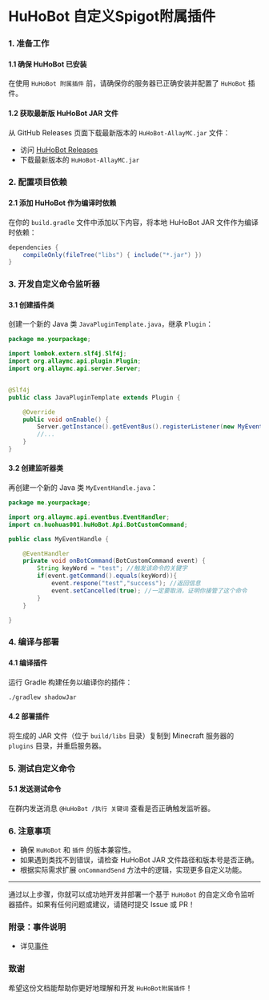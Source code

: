 # HuHoBot 自定义Spigot附属插件

### 1. 准备工作

#### 1.1 确保 HuHoBot 已安装

在使用 `HuHoBot 附属插件` 前，请确保你的服务器已正确安装并配置了 `HuHoBot` 插件。

#### 1.2 获取最新版 HuHoBot JAR 文件

从 GitHub Releases 页面下载最新版本的 `HuHoBot-AllayMC.jar` 文件：

- 访问 [HuHoBot Releases](https://github.com/HuHoBot/AllayMCAdapter/releases)
- 下载最新版本的 `HuHoBot-AllayMC.jar`

### 2. 配置项目依赖

#### 2.1 添加 HuHoBot 作为编译时依赖

在你的 `build.gradle` 文件中添加以下内容，将本地 HuHoBot JAR 文件作为编译时依赖：

```gradle 
dependencies {
    compileOnly(fileTree("libs") { include("*.jar") })
}
```

### 3. 开发自定义命令监听器

#### 3.1 创建插件类

创建一个新的 Java 类 `JavaPluginTemplate.java`，继承 `Plugin`：

```java 
package me.yourpackage;

import lombok.extern.slf4j.Slf4j;
import org.allaymc.api.plugin.Plugin;
import org.allaymc.api.server.Server;


@Slf4j
public class JavaPluginTemplate extends Plugin {

    @Override
    public void onEnable() {
        Server.getInstance().getEventBus().registerListener(new MyEventHandle()); //注册事件监听器
        //... 
    }
}
```

#### 3.2 创建监听器类

再创建一个新的 Java 类 `MyEventHandle.java`：

```java 
package me.yourpackage;

import org.allaymc.api.eventbus.EventHandler;
import cn.huohuas001.huHoBot.Api.BotCustomCommand;

public class MyEventHandle {

    @EventHandler
    private void onBotCommand(BotCustomCommand event) {
        String keyWord = "test"; //触发该命令的关键字
        if(event.getCommand().equals(keyWord)){
            event.respone("test","success"); //返回信息
            event.setCancelled(true); //一定要取消，证明你接管了这个命令
        }
    }

}
```

### 4. 编译与部署

#### 4.1 编译插件

运行 Gradle 构建任务以编译你的插件：

```bash 
./gradlew shadowJar
```

#### 4.2 部署插件

将生成的 JAR 文件（位于 `build/libs` 目录）复制到 Minecraft 服务器的 `plugins` 目录，并重启服务器。

### 5. 测试自定义命令

#### 5.1 发送测试命令

在群内发送消息 `@HuHoBot /执行 关键词` 查看是否正确触发监听器。

### 6. 注意事项

- 确保 `HuHoBot` 和 `插件` 的版本兼容性。
- 如果遇到类找不到错误，请检查 HuHoBot JAR 文件路径和版本号是否正确。
- 根据实际需求扩展 `onCommandSend` 方法中的逻辑，实现更多自定义功能。

---

通过以上步骤，你就可以成功地开发并部署一个基于 `HuHoBot` 的自定义命令监听器插件。如果有任何问题或建议，请随时提交 Issue 或
PR！

### 附录：事件说明
- 详见[事件](Events.md)

### 致谢
希望这份文档能帮助你更好地理解和开发 `HuHoBot附属插件`！
